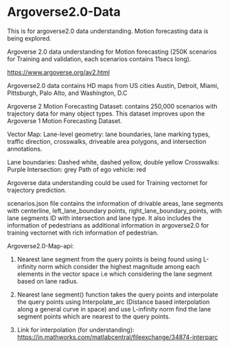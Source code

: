 # Argoverse2.0-Data
This is for argoverse2.0 data understanding. Motion forecasting data is being explored.

Argoverse 2.0 data understanding for Motion forecasting (250K scenarios for Training and validation, each scenarios contains 11secs long).

https://www.argoverse.org/av2.html

Argoverse2.0 data contains HD maps from US cities Austin, Detroit, Miami, Pittsburgh, Palo Alto, and Washington, D.C

Argoverse 2 Motion Forecasting Dataset: contains 250,000 scenarios with trajectory data for many object types. This dataset improves upon the Argoverse 1 Motion Forecasting Dataset.

Vector Map: Lane-level geometry: lane boundaries, lane marking types, traffic direction, crosswalks, driveable area polygons, and intersection annotations.

Lane boundaries: Dashed white, dashed yellow, double yellow Crosswalks: Purple Intersection: grey Path of ego vehicle: red

Argoverse data understanding could be used for Training vectornet for trajectory prediction.

scenarios.json file contains the information of drivable areas, lane segments with centerline, left_lane_boundary points, right_lane_boundary_points, with lane segments ID with intersection and lane type. It also includes the information of pedestrians as additional information in argoverse2.0 for training vectornet with rich information of pedestrian. 

Argoverse2.0-Map-api: 
 
 1. Nearest lane segment from the query points is being found using L-infinity norm which consider the highest magnitude among each elements in the vector space i.e which considering the lane segment based on lane radius. 

2. Nearest lane segment() function takes the query points and interpolate the query points using Interpolate_arc (Distance based interpolation along a general curve in space) and use L-infinity norm find the lane segment points which are nearest to the query points.

3. Link for interpolation (for understanding): https://in.mathworks.com/matlabcentral/fileexchange/34874-interparc
  


